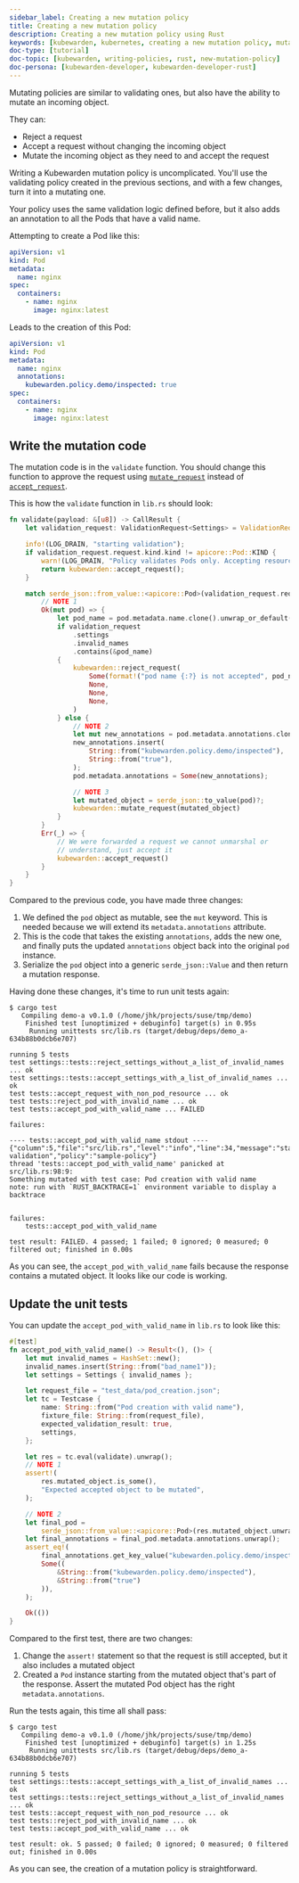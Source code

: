 ```yaml
---
sidebar_label: Creating a new mutation policy
title: Creating a new mutation policy
description: Creating a new mutation policy using Rust
keywords: [kubewarden, kubernetes, creating a new mutation policy, mutation policy, rust]
doc-type: [tutorial]
doc-topic: [kubewarden, writing-policies, rust, new-mutation-policy]
doc-persona: [kubewarden-developer, kubewarden-developer-rust]
---
```


Mutating policies are similar to validating ones,
but also have the ability to mutate an incoming object.

They can:

- Reject a request
- Accept a request without changing the incoming object
- Mutate the incoming object as they need to and accept the request

Writing a Kubewarden mutation policy is uncomplicated.
You'll use the validating policy created in the previous sections,
and with a few changes,
turn it into a mutating one.

Your policy uses the same validation logic defined before,
but it also adds an annotation to all the Pods that have a valid name.

Attempting to create a Pod like this:

```yaml
apiVersion: v1
kind: Pod
metadata:
  name: nginx
spec:
  containers:
    - name: nginx
      image: nginx:latest
```

Leads to the creation of this Pod:

```yaml
apiVersion: v1
kind: Pod
metadata:
  name: nginx
  annotations:
    kubewarden.policy.demo/inspected: true
spec:
  containers:
    - name: nginx
      image: nginx:latest
```

## Write the mutation code

The mutation code is in the `validate` function.
You should change this function to approve the request using
[`mutate_request`](https://docs.rs/kubewarden-policy-sdk/0.1.0/kubewarden_policy_sdk/fn.mutate_request.html)
instead of
[`accept_request`](https://docs.rs/kubewarden-policy-sdk/0.1.0/kubewarden_policy_sdk/fn.accept_request.html).

This is how the `validate` function in `lib.rs` should look:

```rust showLineNumbers
fn validate(payload: &[u8]) -> CallResult {
    let validation_request: ValidationRequest<Settings> = ValidationRequest::new(payload)?;

    info!(LOG_DRAIN, "starting validation");
    if validation_request.request.kind.kind != apicore::Pod::KIND {
        warn!(LOG_DRAIN, "Policy validates Pods only. Accepting resource"; "kind" => &validation_request.request.kind.kind);
        return kubewarden::accept_request();
    }

    match serde_json::from_value::<apicore::Pod>(validation_request.request.object) {
        // NOTE 1
        Ok(mut pod) => {
            let pod_name = pod.metadata.name.clone().unwrap_or_default();
            if validation_request
                .settings
                .invalid_names
                .contains(&pod_name)
            {
                kubewarden::reject_request(
                    Some(format!("pod name {:?} is not accepted", pod_name)),
                    None,
                    None,
                    None,
                )
            } else {
                // NOTE 2
                let mut new_annotations = pod.metadata.annotations.clone().unwrap_or_default();
                new_annotations.insert(
                    String::from("kubewarden.policy.demo/inspected"),
                    String::from("true"),
                );
                pod.metadata.annotations = Some(new_annotations);

                // NOTE 3
                let mutated_object = serde_json::to_value(pod)?;
                kubewarden::mutate_request(mutated_object)
            }
        }
        Err(_) => {
            // We were forwarded a request we cannot unmarshal or
            // understand, just accept it
            kubewarden::accept_request()
        }
    }
}
```

Compared to the previous code, you have made three changes:

1. We defined the `pod` object as mutable, see the `mut` keyword. This is needed because we will extend its `metadata.annotations` attribute. <!--TODO: How best to describe the use of clone(). -->
2. This is the code that takes the existing `annotations`,
adds the new one, and finally puts the updated `annotations` object back into the original `pod` instance.
3. Serialize the `pod` object into a generic `serde_json::Value` and then return a mutation response.

Having done these changes, it's time to run unit tests again:

```console
$ cargo test
   Compiling demo-a v0.1.0 (/home/jhk/projects/suse/tmp/demo)
    Finished test [unoptimized + debuginfo] target(s) in 0.95s
     Running unittests src/lib.rs (target/debug/deps/demo_a-634b88b0dcb6e707)

running 5 tests
test settings::tests::reject_settings_without_a_list_of_invalid_names ... ok
test settings::tests::accept_settings_with_a_list_of_invalid_names ... ok
test tests::accept_request_with_non_pod_resource ... ok
test tests::reject_pod_with_invalid_name ... ok
test tests::accept_pod_with_valid_name ... FAILED

failures:

---- tests::accept_pod_with_valid_name stdout ----
{"column":5,"file":"src/lib.rs","level":"info","line":34,"message":"starting validation","policy":"sample-policy"}
thread 'tests::accept_pod_with_valid_name' panicked at src/lib.rs:98:9:
Something mutated with test case: Pod creation with valid name
note: run with `RUST_BACKTRACE=1` environment variable to display a backtrace


failures:
    tests::accept_pod_with_valid_name

test result: FAILED. 4 passed; 1 failed; 0 ignored; 0 measured; 0 filtered out; finished in 0.00s
```

As you can see, the `accept_pod_with_valid_name` fails because the response contains a mutated object.
It looks like our code is working.

## Update the unit tests

You can update the `accept_pod_with_valid_name` in `lib.rs` to look like this:

```rust
#[test]
fn accept_pod_with_valid_name() -> Result<(), ()> {
    let mut invalid_names = HashSet::new();
    invalid_names.insert(String::from("bad_name1"));
    let settings = Settings { invalid_names };

    let request_file = "test_data/pod_creation.json";
    let tc = Testcase {
        name: String::from("Pod creation with valid name"),
        fixture_file: String::from(request_file),
        expected_validation_result: true,
        settings,
    };

    let res = tc.eval(validate).unwrap();
    // NOTE 1
    assert!(
        res.mutated_object.is_some(),
        "Expected accepted object to be mutated",
    );

    // NOTE 2
    let final_pod =
        serde_json::from_value::<apicore::Pod>(res.mutated_object.unwrap()).unwrap();
    let final_annotations = final_pod.metadata.annotations.unwrap();
    assert_eq!(
        final_annotations.get_key_value("kubewarden.policy.demo/inspected"),
        Some((
            &String::from("kubewarden.policy.demo/inspected"),
            &String::from("true")
        )),
    );

    Ok(())
}
```

Compared to the first test, there are two changes:

1. Change the `assert!` statement so that the request is still accepted, but it also includes a mutated object
1. Created a `Pod` instance starting from the mutated object that's part of the response.
Assert the mutated Pod object has the right `metadata.annotations`.

Run the tests again, this time all shall pass:

```shell
$ cargo test
   Compiling demo-a v0.1.0 (/home/jhk/projects/suse/tmp/demo)
    Finished test [unoptimized + debuginfo] target(s) in 1.25s
     Running unittests src/lib.rs (target/debug/deps/demo_a-634b88b0dcb6e707)

running 5 tests
test settings::tests::accept_settings_with_a_list_of_invalid_names ... ok
test settings::tests::reject_settings_without_a_list_of_invalid_names ... ok
test tests::accept_request_with_non_pod_resource ... ok
test tests::reject_pod_with_invalid_name ... ok
test tests::accept_pod_with_valid_name ... ok

test result: ok. 5 passed; 0 failed; 0 ignored; 0 measured; 0 filtered out; finished in 0.00s
```

As you can see, the creation of a mutation policy is straightforward.
